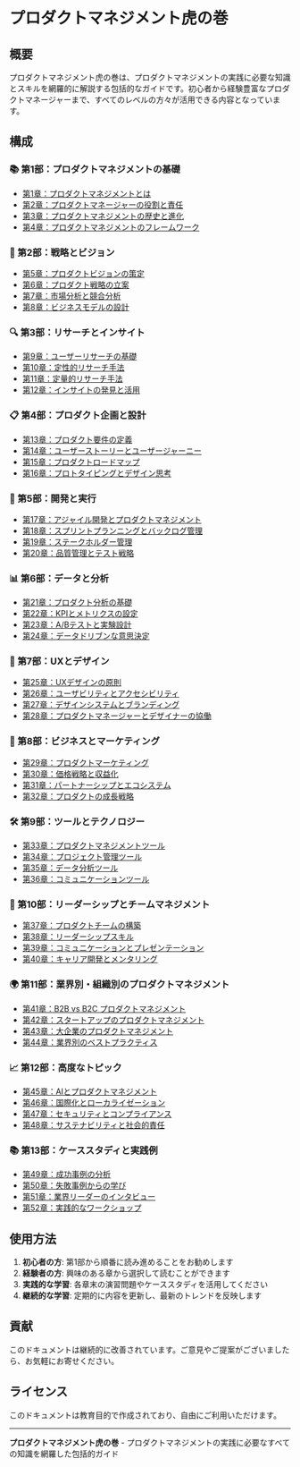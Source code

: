 # プロダクトマネジメント虎の巻

## 概要

プロダクトマネジメント虎の巻は、プロダクトマネジメントの実践に必要な知識とスキルを網羅的に解説する包括的なガイドです。初心者から経験豊富なプロダクトマネージャーまで、すべてのレベルの方々が活用できる内容となっています。

## 構成

### 📚 第1部：プロダクトマネジメントの基礎
- [第1章：プロダクトマネジメントとは](./01-fundamentals/01-what-is-product-management.md)
- [第2章：プロダクトマネージャーの役割と責任](./01-fundamentals/02-role-and-responsibilities.md)
- [第3章：プロダクトマネジメントの歴史と進化](./01-fundamentals/03-history-and-evolution.md)
- [第4章：プロダクトマネジメントのフレームワーク](./01-fundamentals/04-frameworks-and-methodologies.md)

### 🎯 第2部：戦略とビジョン
- [第5章：プロダクトビジョンの策定](./02-strategy/05-product-vision.md)
- [第6章：プロダクト戦略の立案](./02-strategy/06-product-strategy.md)
- [第7章：市場分析と競合分析](./02-strategy/07-market-and-competitive-analysis.md)
- [第8章：ビジネスモデルの設計](./02-strategy/08-business-model-design.md)

### 🔍 第3部：リサーチとインサイト
- [第9章：ユーザーリサーチの基礎](./03-research/09-user-research-basics.md)
- [第10章：定性的リサーチ手法](./03-research/10-qualitative-research.md)
- [第11章：定量的リサーチ手法](./03-research/11-quantitative-research.md)
- [第12章：インサイトの発見と活用](./03-research/12-insights-discovery.md)

### 📋 第4部：プロダクト企画と設計
- [第13章：プロダクト要件の定義](./04-planning/13-product-requirements.md)
- [第14章：ユーザーストーリーとユーザージャーニー](./04-planning/14-user-stories-and-journeys.md)
- [第15章：プロダクトロードマップ](./04-planning/15-product-roadmap.md)
- [第16章：プロトタイピングとデザイン思考](./04-planning/16-prototyping-and-design-thinking.md)

### 🚀 第5部：開発と実行
- [第17章：アジャイル開発とプロダクトマネジメント](./05-execution/17-agile-and-product-management.md)
- [第18章：スプリントプランニングとバックログ管理](./05-execution/18-sprint-planning-and-backlog.md)
- [第19章：ステークホルダー管理](./05-execution/19-stakeholder-management.md)
- [第20章：品質管理とテスト戦略](./05-execution/20-quality-management.md)

### 📊 第6部：データと分析
- [第21章：プロダクト分析の基礎](./06-analytics/21-product-analytics-basics.md)
- [第22章：KPIとメトリクスの設定](./06-analytics/22-kpis-and-metrics.md)
- [第23章：A/Bテストと実験設計](./06-analytics/23-ab-testing.md)
- [第24章：データドリブンな意思決定](./06-analytics/24-data-driven-decision-making.md)

### 🎨 第7部：UXとデザイン
- [第25章：UXデザインの原則](./07-ux-design/25-ux-design-principles.md)
- [第26章：ユーザビリティとアクセシビリティ](./07-ux-design/26-usability-and-accessibility.md)
- [第27章：デザインシステムとブランディング](./07-ux-design/27-design-systems.md)
- [第28章：プロダクトマネージャーとデザイナーの協働](./07-ux-design/28-pm-designer-collaboration.md)

### 💼 第8部：ビジネスとマーケティング
- [第29章：プロダクトマーケティング](./08-business/29-product-marketing.md)
- [第30章：価格戦略と収益化](./08-business/30-pricing-and-monetization.md)
- [第31章：パートナーシップとエコシステム](./08-business/31-partnerships-and-ecosystem.md)
- [第32章：プロダクトの成長戦略](./08-business/32-growth-strategy.md)

### 🛠️ 第9部：ツールとテクノロジー
- [第33章：プロダクトマネジメントツール](./09-tools/33-product-management-tools.md)
- [第34章：プロジェクト管理ツール](./09-tools/34-project-management-tools.md)
- [第35章：データ分析ツール](./09-tools/35-data-analytics-tools.md)
- [第36章：コミュニケーションツール](./09-tools/36-communication-tools.md)

### 👥 第10部：リーダーシップとチームマネジメント
- [第37章：プロダクトチームの構築](./10-leadership/37-building-product-teams.md)
- [第38章：リーダーシップスキル](./10-leadership/38-leadership-skills.md)
- [第39章：コミュニケーションとプレゼンテーション](./10-leadership/39-communication-and-presentation.md)
- [第40章：キャリア開発とメンタリング](./10-leadership/40-career-development.md)

### 🌍 第11部：業界別・組織別のプロダクトマネジメント
- [第41章：B2B vs B2C プロダクトマネジメント](./11-industry/41-b2b-vs-b2c.md)
- [第42章：スタートアップのプロダクトマネジメント](./11-industry/42-startup-product-management.md)
- [第43章：大企業のプロダクトマネジメント](./11-industry/43-enterprise-product-management.md)
- [第44章：業界別のベストプラクティス](./11-industry/44-industry-best-practices.md)

### 📈 第12部：高度なトピック
- [第45章：AIとプロダクトマネジメント](./12-advanced/45-ai-and-product-management.md)
- [第46章：国際化とローカライゼーション](./12-advanced/46-internationalization.md)
- [第47章：セキュリティとコンプライアンス](./12-advanced/47-security-and-compliance.md)
- [第48章：サステナビリティと社会的責任](./12-advanced/48-sustainability.md)

### 📚 第13部：ケーススタディと実践例
- [第49章：成功事例の分析](./13-case-studies/49-success-stories.md)
- [第50章：失敗事例からの学び](./13-case-studies/50-learning-from-failures.md)
- [第51章：業界リーダーのインタビュー](./13-case-studies/51-industry-leader-interviews.md)
- [第52章：実践的なワークショップ](./13-case-studies/52-practical-workshops.md)

## 使用方法

1. **初心者の方**: 第1部から順番に読み進めることをお勧めします
2. **経験者の方**: 興味のある章から選択して読むことができます
3. **実践的な学習**: 各章末の演習問題やケーススタディを活用してください
4. **継続的な学習**: 定期的に内容を更新し、最新のトレンドを反映します

## 貢献

このドキュメントは継続的に改善されています。ご意見やご提案がございましたら、お気軽にお寄せください。

## ライセンス

このドキュメントは教育目的で作成されており、自由にご利用いただけます。

---

**プロダクトマネジメント虎の巻** - プロダクトマネジメントの実践に必要なすべての知識を網羅した包括的ガイド 